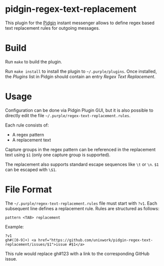 # pidgin-regex-text-replacement

This plugin for the [Pidgin][1] instant messenger allows to define regex based text replacement rules for outgoing messages.

# Build

Run `make` to build the plugin.

Run `make install` to install the plugin to `~/.purple/plugins`. Once installed, the *Plugins* list in Pidgin should contain an entry *Regex Text Replacement*.

# Usage

Configuration can be done via Pidgin Plugin GUI, but it is also possible to directly edit the file `~/.purple/regex-text-replacement.rules`.

Each rule consists of:
 - A regex pattern
 - A replacement text
 
Capture groups in the regex pattern can be referenced in the replacement text using `$1` (only one capture group is supported).

The replacement also supports standard escape sequences like `\t` or `\n`. `$1` can be escaped with `\$1`.

# File Format

The `~/.purple/regex-text-replacement.rules` file must start with `?v1`. Each subsequent line defines a replacement rule. Rules are structured as follows:

    pattern <TAB> replacement

Example:

    ?v1
    gh#([0-9]+)	<a href="https://github.com/unixwork/pidgin-regex-text-replacement/issues/$1">issue #$1</a>

This rule would replace gh#123 with a link to the corresponding GitHub issue.


[1]: https://pidgin.im/
